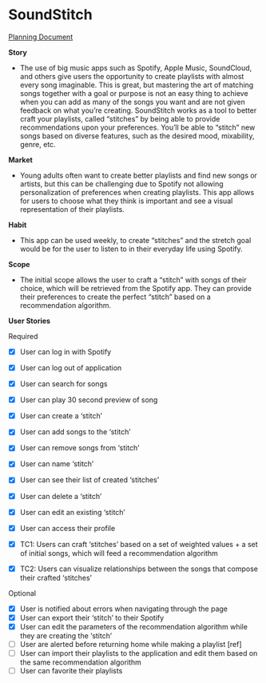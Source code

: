 # SoundStitch

[Planning Document](https://docs.google.com/document/d/1u82hdJBSSZGcIiLbKkvarjJCi2LfERA8GS2ZqvWjtKg/edit?usp=sharing)

**Story**
- The use of big music apps such as Spotify, Apple Music, SoundCloud, and others give users the opportunity to create playlists with almost every song imaginable. This is great, but mastering the art of matching songs together with a goal or purpose is not an easy thing to achieve when  you can add as many of the songs you want and are not given feedback on what you’re creating.
SoundStitch works as a tool to better craft your playlists, called “stitches” by being able to provide recommendations  upon your preferences. You’ll be able to “stitch” new songs based on diverse features, such as the desired mood, mixability,  genre, etc.

**Market**
- Young adults often want to create better playlists and find new songs or artists, but this can be challenging due to Spotify not allowing personalization of preferences when creating playlists. This app allows for users to choose what they think is important and see a visual representation of their playlists.  

**Habit** 
- This app can be used weekly, to create “stitches” and the stretch goal would be for the user to listen to in their everyday life using Spotify.

**Scope**
- The initial scope allows the user to craft a “stitch” with songs of their choice, which will be retrieved from the Spotify app. They can provide their preferences to create the perfect “stitch” based on a recommendation algorithm. 

**User Stories**

Required
- [x] User can log in with Spotify
- [x] User can log out of application
- [x] User can search for songs
- [x] User can play 30 second preview of song
- [x] User can create a ‘stitch’
- [x] User can add songs to the ‘stitch’
- [x] User can remove songs from ‘stitch’
- [x] User can name ‘stitch’
- [x] User can see their list of created ‘stitches’
- [x] User can delete a ‘stitch’
- [x] User can edit an existing ‘stitch’
- [x] User can access their profile
- [x] TC1: Users can craft ‘stitches’ based on a set of weighted values + a set of initial songs, which will feed a recommendation algorithm
- [x] TC2: Users can visualize relationships between the songs that compose their crafted ‘stitches’


Optional
- [x] User is notified about errors when navigating through the page
- [x] User can export their ‘stitch’ to their Spotify
- [x] User can edit the parameters of the recommendation algorithm while they are creating the ‘stitch’
- [ ] User are alerted before returning home while making a playlist [ref]
- [ ] User can import their playlists to the application and edit them based on the same recommendation algorithm
- [ ] User can favorite their playlists
